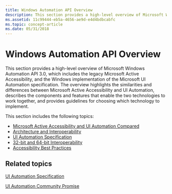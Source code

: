 ```yaml
---
title: Windows Automation API Overview
description: This section provides a high-level overview of Microsoft Windows Automation API 3.0, which includes the legacy Microsoft Active Accessibility, and the Windows implementation of the Microsoft UI Automation specification.
ms.assetid: 11c99444-eb5a-4656-ae9d-e4d4bdbcabfc
ms.topic: concept-article
ms.date: 05/31/2018
---
```


# Windows Automation API Overview

This section provides a high-level overview of Microsoft Windows Automation API 3.0, which includes the legacy Microsoft Active Accessibility, and the Windows implementation of the Microsoft UI Automation specification. The overview highlights the similarities and differences between Microsoft Active Accessibility and UI Automation, describes the components and features that enable the two technologies to work together, and provides guidelines for choosing which technology to implement.

This section includes the following topics:

-   [Microsoft Active Accessibility and UI Automation Compared](microsoft-active-accessibility-and-ui-automation-compared.md)
-   [Architecture and Interoperability](architecture-and-interoperability.md)
-   [UI Automation Specification](ui-automation-specification.md)
-   [32-bit and 64-bit Interoperability](32-bit-and-64-bit-interoperability.md)
-   [Accessibility Best Practices](accessibility-best-practices.md)

## Related topics

<dl> <dt>

[UI Automation Specification](./ui-automation-specification.md)
</dt> <dt>

[UI Automation Community Promise](./uiauto-specandcommunitypromise.md)
</dt> </dl>

 

 
